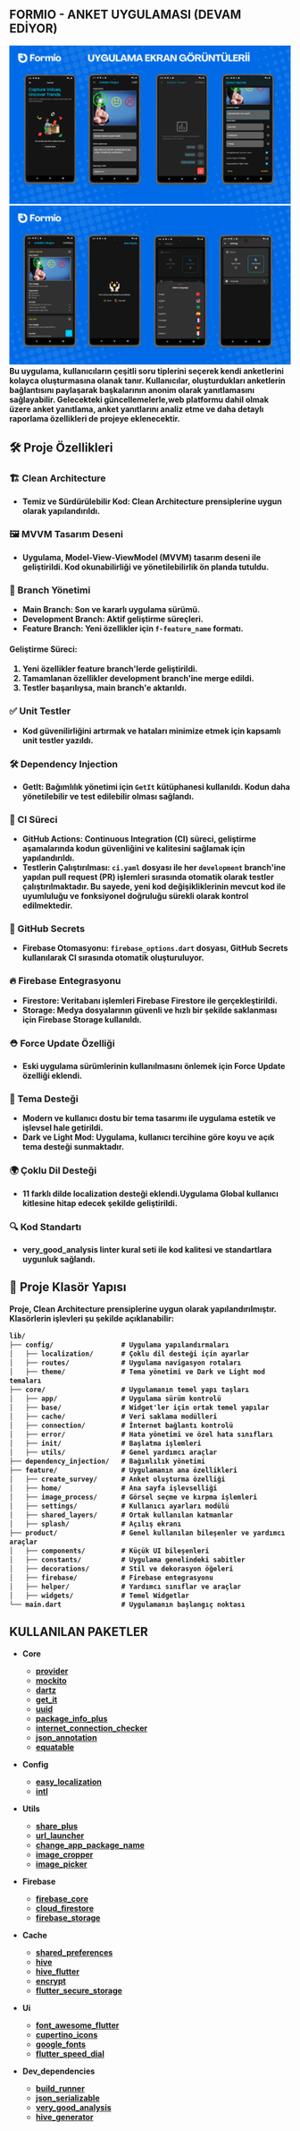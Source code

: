 ## FORMIO - ANKET UYGULAMASI (DEVAM EDİYOR)

![Uygulama Tanıtım](https://github.com/NazimCimen/flutter_formio_survey_app/blob/main/assets/readme1.png)
![Uygulama Tanıtım](https://github.com/NazimCimen/flutter_formio_survey_app/blob/main/assets/readme2.png)
  <b>Bu uygulama, kullanıcıların çeşitli soru tiplerini seçerek kendi anketlerini kolayca oluşturmasına olanak tanır. Kullanıcılar, oluşturdukları anketlerin bağlantısını paylaşarak başkalarının anonim olarak yanıtlamasını sağlayabilir. Gelecekteki güncellemelerle,web platformu dahil olmak üzere anket yanıtlama, anket yanıtlarını analiz etme ve daha detaylı raporlama özellikleri de projeye eklenecektir.
</p>


## 🛠️ Proje Özellikleri  

### 🏗️ Clean Architecture  
- **Temiz ve Sürdürülebilir Kod**: Clean Architecture prensiplerine uygun olarak yapılandırıldı.  
 
### 🖼️ MVVM Tasarım Deseni  
- Uygulama, **Model-View-ViewModel (MVVM)** tasarım deseni ile geliştirildi. Kod okunabilirliği ve yönetilebilirlik ön planda tutuldu.  

### 🌿 Branch Yönetimi  
- **Main Branch**: Son ve kararlı uygulama sürümü.  
- **Development Branch**: Aktif geliştirme süreçleri.  
- **Feature Branch**: Yeni özellikler için `f-feature_name` formatı.  

#### Geliştirme Süreci:  
1. Yeni özellikler feature branch'lerde geliştirildi.  
2. Tamamlanan özellikler **development** branch'ine merge edildi.  
3. Testler başarılıysa, **main** branch'e aktarıldı.  

### ✅ Unit Testler  
- Kod güvenilirliğini artırmak ve hataları minimize etmek için kapsamlı unit testler yazıldı.  

### 🛠️ Dependency Injection  
- **GetIt**: Bağımlılık yönetimi için `GetIt` kütüphanesi kullanıldı. Kodun daha yönetilebilir ve test edilebilir olması sağlandı.  

### 🚀 CI Süreci
- **GitHub Actions**: Continuous Integration (CI) süreci, geliştirme aşamalarında kodun güvenliğini ve kalitesini sağlamak için yapılandırıldı.  
- **Testlerin Çalıştırılması**: `ci.yaml` dosyası ile her `development` branch'ine yapılan pull request (PR) işlemleri sırasında otomatik olarak testler çalıştırılmaktadır. Bu sayede, yeni kod değişikliklerinin mevcut kod ile uyumluluğu ve fonksiyonel doğruluğu sürekli olarak kontrol edilmektedir.  

### 🔑 GitHub Secrets  
- **Firebase Otomasyonu**: `firebase_options.dart` dosyası, GitHub Secrets kullanılarak CI sırasında otomatik oluşturuluyor.  

### 🔥 Firebase Entegrasyonu  
- **Firestore**: Veritabanı işlemleri Firebase Firestore ile gerçekleştirildi.  
- **Storage**: Medya dosyalarının güvenli ve hızlı bir şekilde saklanması için Firebase Storage kullanıldı.

### ⛑️ Force Update Özelliği  
- Eski uygulama sürümlerinin kullanılmasını önlemek için **Force Update** özelliği eklendi.  

### 🎨 Tema Desteği  
- Modern ve kullanıcı dostu bir tema tasarımı ile uygulama estetik ve işlevsel hale getirildi.  
- **Dark ve Light Mod**: Uygulama, kullanıcı tercihine göre koyu ve açık tema desteği sunmaktadır.  

### 🌍 Çoklu Dil Desteği  
- 11 farklı dilde localization desteği eklendi.Uygulama Global kullanıcı kitlesine hitap edecek şekilde geliştirildi.  

### 🔍 Kod Standartı  
- **very_good_analysis** linter kural seti ile kod kalitesi ve standartlara uygunluk sağlandı.  

## 📂 Proje Klasör Yapısı  

Proje, Clean Architecture prensiplerine uygun olarak yapılandırılmıştır. Klasörlerin işlevleri şu şekilde açıklanabilir:  

```plaintext
lib/
├── config/                 # Uygulama yapılandırmaları
│   ├── localization/       # Çoklu dil desteği için ayarlar
│   ├── routes/             # Uygulama navigasyon rotaları
│   ├── theme/              # Tema yönetimi ve Dark ve Light mod temaları
├── core/                   # Uygulamanın temel yapı taşları
│   ├── app/                # Uygulama sürüm kontrolü
│   ├── base/               # Widget'ler için ortak temel yapılar
│   ├── cache/              # Veri saklama modülleri
│   ├── connection/         # İnternet bağlantı kontrolü
│   ├── error/              # Hata yönetimi ve özel hata sınıfları
│   ├── init/               # Başlatma işlemleri
│   ├── utils/              # Genel yardımcı araçlar
├── dependency_injection/   # Bağımlılık yönetimi
├── feature/                # Uygulamanın ana özellikleri
│   ├── create_survey/      # Anket oluşturma özelliği
│   ├── home/               # Ana sayfa işlevselliği
│   ├── image_process/      # Görsel seçme ve kırpma işlemleri 
│   ├── settings/           # Kullanıcı ayarları modülü
│   ├── shared_layers/      # Ortak kullanılan katmanlar
│   ├── splash/             # Açılış ekranı
├── product/                # Genel kullanılan bileşenler ve yardımcı araçlar
│   ├── components/         # Küçük UI bileşenleri
│   ├── constants/          # Uygulama genelindeki sabitler
│   ├── decorations/        # Stil ve dekorasyon öğeleri
│   ├── firebase/           # Firebase entegrasyonu
│   ├── helper/             # Yardımcı sınıflar ve araçlar
│   ├── widgets/            # Temel Widgetlar
└── main.dart               # Uygulamanın başlangıç noktası
```

## KULLANILAN PAKETLER
- Core
  * [provider](https://pub.dev/packages/provider)
  * [mockito](https://pub.dev/packages/mockito)
  * [dartz](https://pub.dev/packages/dartz)
  * [get_it](https://pub.dev/packages/get_it)
  * [uuid](https://pub.dev/packages/uuid)
  * [package_info_plus](https://pub.dev/packages/package_info_plus)
  * [internet_connection_checker](https://pub.dev/packages/internet_connection_checker)
  * [json_annotation](https://pub.dev/packages/json_annotation)
  * [equatable](https://pub.dev/packages/equatable)
    
- Config
  * [easy_localization](https://pub.dev/packages/easy_localization)
  * [intl](https://pub.dev/packages/intl)
    
- Utils
  * [share_plus](https://pub.dev/packages/share_plus)
  * [url_launcher](https://pub.dev/packages/url_launcher)
  * [change_app_package_name](https://pub.dev/packages/change_app_package_name)
  * [image_cropper](https://pub.dev/packages/image_cropper)
  * [image_picker](https://pub.dev/packages/image_picker)
    
- Firebase
  * [firebase_core](https://pub.dev/packages/firebase_core)
  * [cloud_firestore](https://pub.dev/packages/cloud_firestore)
  * [firebase_storage](https://pub.dev/packages/firebase_storage)
    
- Cache
  * [shared_preferences](https://pub.dev/packages/shared_preferences)
  * [hive](https://pub.dev/packages/hive)
  * [hive_flutter](https://pub.dev/packages/hive_flutter)
  * [encrypt](https://pub.dev/packages/encrypt)
  * [flutter_secure_storage](https://pub.dev/packages/flutter_secure_storage)
    
- Ui
  * [font_awesome_flutter](https://pub.dev/packages/font_awesome_flutter)
  * [cupertino_icons](https://pub.dev/packages/cupertino_icons)
  * [google_fonts](https://pub.dev/packages/google_fonts)
  * [flutter_speed_dial](https://pub.dev/packages/flutter_speed_dial)
    
- Dev_dependencies
  * [build_runner](https://pub.dev/packages/build_runner)
  * [json_serializable](https://pub.dev/packages/json_serializable)
  * [very_good_analysis](https://pub.dev/packages/very_good_analysis)
  * [hive_generator](https://pub.dev/packages/hive_generator)
